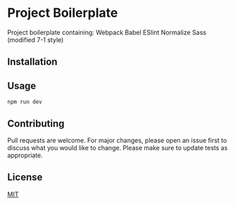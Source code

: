 # Project Boilerplate

Project boilerplate containing:
Webpack
Babel
ESlint
Normalize
Sass (modified 7-1 style)

## Installation

## Usage

```
npm run dev
```

## Contributing
Pull requests are welcome. For major changes, please open an issue first to discuss what you would like to change.
Please make sure to update tests as appropriate.

## License
[MIT](https://choosealicense.com/licenses/mit/)